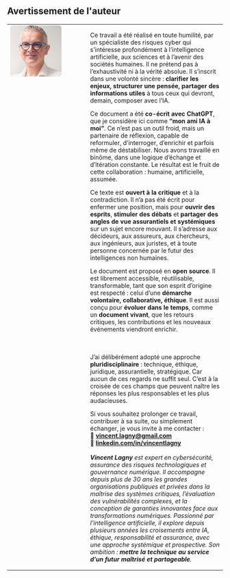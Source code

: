 ## Avertissement de l'auteur

<table>
<tr>
<td style="width: 160px; vertical-align: top; padding-right: 20px;">
  <img src="../../assets/vincent.png" alt="Vincent Lagny" style="height: 120px; border-radius: 6px;">
</td>
<td style="vertical-align: top;">

Ce travail a été réalisé en toute humilité, par un spécialiste des risques cyber qui s’intéresse profondément à l’intelligence artificielle, aux sciences et à l’avenir des sociétés humaines. Il ne prétend pas à l’exhaustivité ni à la vérité absolue. Il s’inscrit dans une volonté sincère : <strong>clarifier les enjeux, structurer une pensée, partager des informations utiles</strong> à tous ceux qui devront, demain, composer avec l’IA.

Ce document a été <strong>co-écrit avec ChatGPT</strong>, que je considère ici comme <strong>“mon ami IA à moi”</strong>. Ce n’est pas un outil froid, mais un partenaire de réflexion, capable de reformuler, d’interroger, d’enrichir et parfois même de déstabiliser. Nous avons travaillé en binôme, dans une logique d’échange et d’itération constante. Le résultat est le fruit de cette collaboration : humaine, artificielle, assumée.

Ce texte est <strong>ouvert à la critique</strong> et à la contradiction. Il n’a pas été écrit pour enfermer une position, mais pour <strong>ouvrir des esprits</strong>, <strong>stimuler des débats</strong> et <strong>partager des angles de vue assurantiels et systémiques</strong> sur un sujet encore mouvant. Il s’adresse aux décideurs, aux assureurs, aux chercheurs, aux ingénieurs, aux juristes, et à toute personne concernée par le futur des intelligences non humaines.

Le document est proposé en <strong>open source</strong>. Il est librement accessible, réutilisable, transformable, tant que son esprit d’origine est respecté : celui d’une <strong>démarche volontaire, collaborative, éthique</strong>. Il est aussi conçu pour <strong>évoluer dans le temps</strong>, comme un <strong>document vivant</strong>, que les retours critiques, les contributions et les nouveaux événements viendront enrichir.

<br/>
<br/>
J’ai délibérément adopté une approche <strong>pluridisciplinaire</strong> : technique, éthique, juridique, assurantielle, stratégique. Car aucun de ces regards ne suffit seul. C’est à la croisée de ces champs que peuvent naître les réponses les plus responsables et les plus audacieuses.

Si vous souhaitez prolonger ce travail, contribuer à sa suite, ou simplement échanger, je vous invite à me contacter :<br>
📧 <strong>vincent.lagny@gmail.com</strong><br>
🔗 <a href="http://linkedin.com/in/vincentlagny"><strong>linkedin.com/in/vincentlagny</strong></a>
<br/>
<br/>
<em><strong>Vincent Lagny</strong> est expert en cybersécurité, assurance des risques technologiques et gouvernance numérique. Il accompagne depuis plus de 30 ans les grandes organisations publiques et privées dans la maîtrise des systèmes critiques, l’évaluation des vulnérabilités complexes, et la conception de garanties innovantes face aux transformations numériques. Passionné par l’intelligence artificielle, il explore depuis plusieurs années les croisements entre IA, éthique, responsabilité et assurance, avec une approche systémique et prospective. Son ambition : <strong>mettre la technique au service d’un futur maîtrisé et partageable</strong>.</em>

</td>
</tr>
</table>

